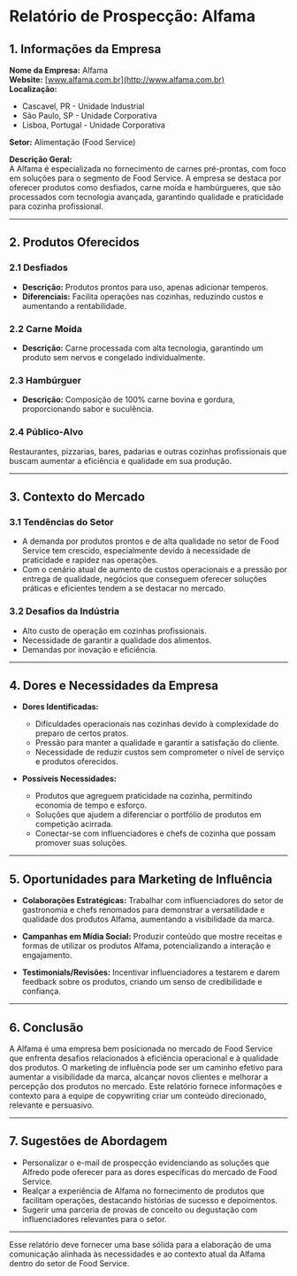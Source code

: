 # Relatório de Prospecção: Alfama

## 1. Informações da Empresa

**Nome da Empresa:** Alfama  
**Website:** [www.alfama.com.br](http://www.alfama.com.br)  
**Localização:**  
- Cascavel, PR - Unidade Industrial  
- São Paulo, SP - Unidade Corporativa  
- Lisboa, Portugal - Unidade Corporativa  

**Setor:** Alimentação (Food Service)  

**Descrição Geral:**  
A Alfama é especializada no fornecimento de carnes pré-prontas, com foco em soluções para o segmento de Food Service. A empresa se destaca por oferecer produtos como desfiados, carne moída e hambúrgueres, que são processados com tecnologia avançada, garantindo qualidade e praticidade para cozinha profissional.

---

## 2. Produtos Oferecidos

### 2.1 Desfiados
- **Descrição:** Produtos prontos para uso, apenas adicionar temperos.  
- **Diferenciais:** Facilita operações nas cozinhas, reduzindo custos e aumentando a rentabilidade.
  
### 2.2 Carne Moída
- **Descrição:** Carne processada com alta tecnologia, garantindo um produto sem nervos e congelado individualmente.
  
### 2.3 Hambúrguer
- **Descrição:** Composição de 100% carne bovina e gordura, proporcionando sabor e suculência.  

### 2.4 Público-Alvo
Restaurantes, pizzarias, bares, padarias e outras cozinhas profissionais que buscam aumentar a eficiência e qualidade em sua produção.

---

## 3. Contexto do Mercado

### 3.1 Tendências do Setor
- A demanda por produtos prontos e de alta qualidade no setor de Food Service tem crescido, especialmente devido à necessidade de praticidade e rapidez nas operações.
- Com o cenário atual de aumento de custos operacionais e a pressão por entrega de qualidade, negócios que conseguem oferecer soluções práticas e eficientes tendem a se destacar no mercado.

### 3.2 Desafios da Indústria
- Alto custo de operação em cozinhas profissionais.
- Necessidade de garantir a qualidade dos alimentos.
- Demandas por inovação e eficiência.

---

## 4. Dores e Necessidades da Empresa

- **Dores Identificadas:**
  - Dificuldades operacionais nas cozinhas devido à complexidade do preparo de certos pratos.
  - Pressão para manter a qualidade e garantir a satisfação do cliente.
  - Necessidade de reduzir custos sem comprometer o nível de serviço e produtos oferecidos.

- **Possíveis Necessidades:**
  - Produtos que agreguem praticidade na cozinha, permitindo economia de tempo e esforço.
  - Soluções que ajudem a diferenciar o portfólio de produtos em competição acirrada.
  - Conectar-se com influenciadores e chefs de cozinha que possam promover suas soluções.

---

## 5. Oportunidades para Marketing de Influência

- **Colaborações Estratégicas:** Trabalhar com influenciadores do setor de gastronomia e chefs renomados para demonstrar a versatilidade e qualidade dos produtos Alfama, aumentando a visibilidade da marca.
  
- **Campanhas em Mídia Social:** Produzir conteúdo que mostre receitas e formas de utilizar os produtos Alfama, potencializando a interação e engajamento.

- **Testimonials/Revisões:** Incentivar influenciadores a testarem e darem feedback sobre os produtos, criando um senso de credibilidade e confiança.

---

## 6. Conclusão

A Alfama é uma empresa bem posicionada no mercado de Food Service que enfrenta desafios relacionados à eficiência operacional e à qualidade dos produtos. O marketing de influência pode ser um caminho efetivo para aumentar a visibilidade da marca, alcançar novos clientes e melhorar a percepção dos produtos no mercado. Este relatório fornece informações e contexto para a equipe de copywriting criar um conteúdo direcionado, relevante e persuasivo.

---

## 7. Sugestões de Abordagem

- Personalizar o e-mail de prospecção evidenciando as soluções que Alfredo pode oferecer para as dores específicas do mercado de Food Service.
- Realçar a experiência de Alfama no fornecimento de produtos que facilitam operações, destacando histórias de sucesso e depoimentos.
- Sugerir uma parceria de provas de conceito ou degustação com influenciadores relevantes para o setor.

--- 

Esse relatório deve fornecer uma base sólida para a elaboração de uma comunicação alinhada às necessidades e ao contexto atual da Alfama dentro do setor de Food Service.